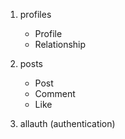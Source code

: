 1. profiles
    - Profile
    - Relationship
    

2. posts
    - Post
    - Comment
    - Like

3. allauth (authentication)


